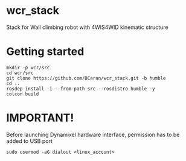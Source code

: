 # wcr_stack
Stack for Wall climbing robot with 4WIS4WID kinematic structure

# Getting started
```
mkdir -p wcr/src
cd wcr/src
git clone https://github.com/BCaran/wcr_stack.git -b humble
cd ..
rosdep install -i --from-path src --rosdistro humble -y
colcon build
```

# IMPORTANT!
Before launching Dynamixel hardware interface, permission has to be added to USB port
```
sudo usermod -aG dialout <linux_account>
```
